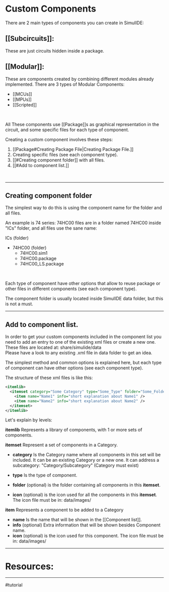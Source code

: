 # Custom Components

There are 2 main types of components you can create in SimulIDE:

## [[Subcircuits]]:
These are just circuits hidden inside a package.
<br>

## [[Modular]]:
These are components created by combining different modules already implemented.
There are 3 types of Modular Components:
- [[MCUs]]
- [[MPUs]]
- [[Scripted]]
<br>

All These components use [[Package]]s as graphical representation in the circuit, and some specific files for each type of component.

Creating a custom component involves these steps:

1. [[Package#Creating Package File|Creating Package File.]]
2. Creating specific files (see each component type).
3. [[#Creating component folder]] with all files.
4. [[#Add to component list.]]
<br>

---

## Creating component folder

The simplest way to do this is using the component name for the folder and all files.

An example is 74 series:
74HC00 files are in a folder named 74HC00 inside "ICs" folder, and all files use the sane name:

ICs (folder)  
- 74HC00 (folder) 
    - 74HC00.sim1
    - 74HC00.package
    -  74HC00_LS.package  
<br>

Each type of component have other options that allow to reuse package or other files in different components (see each component type).

The component folder is usually located inside SimulIDE data folder, but this is not a must.
<br>

---

## Add to component list.

In order to get your custom components included in the component list you need to add an entry to one of the existing xml files or create a new one.
These files are located at: share/simulide/data  
Please have a look to any existing .xml file in data folder to get an idea.

The simplest method and common options is explained here, but each type of component can have other options (see each component type).

The structure of these xml files is like this:  

```xml
<itemlib>  
  <itemset category="Some Category" type="Some_Type" folder="Some_Folder">  
	<item name="Name1" info="short explanation about Name1" />  
	<item name="Name2" info="short explanation about Name2" />  
  </itemset>
</itemlib>
```
  
Let's explain by levels:

**itemlib** Represents a library of components, with 1 or more sets of components.

**itemset** Represent a set of components in a Category.

- **category** Is the Category name where all components in this set will be included.
    It can be an existing Category or a new one.
    It can address a subcategory: "Category/Subcategory" (Category must exist)

- **type** Is the type of component.
- **folder** (optional) is the folder containing all components in this **itemset**.
- **icon** (optional) is the icon used for all the components in this **itemset**.
    The icon file must be in: data/images/

  
**item** Represents a component to be added to a Category

- **name** Is the name that will be shown in the [[Component list]].
- **info** (optional) Extra information that will be shown besides Component name.
- **icon** (optional) is the icon used for this component.  The icon file must be in: data/images/


---

# Resources:


---

#tutorial 